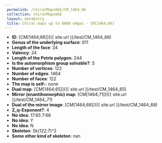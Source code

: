 ```yaml
--- 
 permalink: /chiralMaps6kE/CM_1464_66 
 collection: chiralMaps6kE
 layout: dataEntry
 title: Chiral maps up to 6000 edges - CM[1464;66]
---
```


- **ID**: [CM[1464;66]]({{ site.url }}/test/CM_1464_66)
- **Genus of the underlying surface**: 611
- **Length of the face**: 24
- **Valency**: 24
- **Length of the Petrie polygon**: 244
- **Is the automorphism group solvable?**: S
- **Number of vertices**: 122
- **Number of edges**: 1464
- **Number of faces**: 122
- **The map is self-**: none
- **Dual map**: [CM[1464;65]]({{ site.url }}/test/CM_1464_65)
- **Mirror (enantihomorphic) map**: [CM[1464;71]]({{ site.url }}/test/CM_1464_71)
- **Dual of the mirror image**: [CM[1464;68]]({{ site.url }}/test/CM_1464_68)
- **Z_q-Exponent?**: 4
- **No idea**:  17:65 7:68
- **No idea**: Y
- **No idea**: N
- **Skeleton**: Sk(122;7)^2
- **Some other kind of skeleton**: nan
